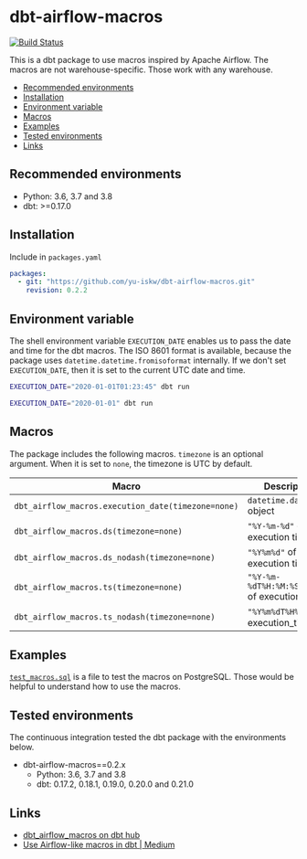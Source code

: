 # dbt-airflow-macros
[![Build Status](https://circleci.com/gh/yu-iskw/dbt-airflow-macros.svg?style=svg)](https://app.circleci.com/pipelines/github/yu-iskw/dbt-airflow-macros)

This is a dbt package to use macros inspired by Apache Airflow.
The macros are not warehouse-specific.
Those work with any warehouse.

<!-- START doctoc generated TOC please keep comment here to allow auto update -->
<!-- DON'T EDIT THIS SECTION, INSTEAD RE-RUN doctoc TO UPDATE -->

- [Recommended environments](#recommended-environments)
- [Installation](#installation)
- [Environment variable](#environment-variable)
- [Macros](#macros)
- [Examples](#examples)
- [Tested environments](#tested-environments)
- [Links](#links)

<!-- END doctoc generated TOC please keep comment here to allow auto update -->

## Recommended environments
- Python: 3.6, 3.7 and 3.8
- dbt: >=0.17.0

## Installation
Include in `packages.yaml`
```yaml
packages:
  - git: "https://github.com/yu-iskw/dbt-airflow-macros.git"
    revision: 0.2.2
```

## Environment variable
The shell environment variable `EXECUTION_DATE` enables us to pass the date and time for the dbt macros.
The ISO 8601 format is available, because the package uses `datetime.datetime.fromisoformat` internally.
If we don't set `EXECUTION_DATE`, then it is set to the current UTC date and time.

```bash
EXECUTION_DATE="2020-01-01T01:23:45" dbt run

EXECUTION_DATE="2020-01-01" dbt run
```

## Macros
The package includes the following macros.
`timezone` is an optional argument.
When it is set to `none`, the timezone is UTC by default.

|Macro                                             |Description                                  |
|--------------------------------------------------|---------------------------------------------|
|`dbt_airflow_macros.execution_date(timezone=none)`|`datetime.datetime` object                   |
|`dbt_airflow_macros.ds(timezone=none)`            |`"%Y-%m-%d"` of execution time               |
|`dbt_airflow_macros.ds_nodash(timezone=none)`     |`"%Y%m%d"` of execution time                 |
|`dbt_airflow_macros.ts(timezone=none)`            |`"%Y-%m-%dT%H:%M:%S+00:00"` of execution time|
|`dbt_airflow_macros.ts_nodash(timezone=none)`     |`"%Y%m%dT%H%M%S"`of execution_time           |

## Examples
[`test_macros.sql`](./integration_tests/postgres/models/test_macros.sql) is a file to test the macros on PostgreSQL.
Those would be helpful to understand how to use the macros.

## Tested environments
The continuous integration tested the dbt package with the environments below.

- dbt-airflow-macros==0.2.x
  - Python: 3.6, 3.7 and 3.8
  - dbt: 0.17.2, 0.18.1, 0.19.0, 0.20.0 and 0.21.0

## Links
* [dbt_airflow_macros on dbt hub](https://hub.getdbt.com/yu-iskw/dbt_airflow_macros/latest/)
* [Use Airflow\-like macros in dbt | Medium](https://yu-ishikawa.medium.com/use-airflow-like-macros-in-dbt-4bc9fba8e21a)
